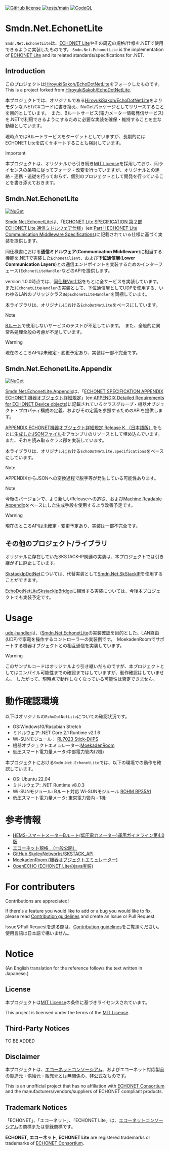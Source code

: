 [![GitHub license](https://img.shields.io/github/license/smdn/Smdn.Net.EchonetLite)](https://github.com/smdn/Smdn.Net.EchonetLite/blob/main/COPYING.txt)
[![tests/main](https://img.shields.io/github/actions/workflow/status/smdn/Smdn.Net.EchonetLite/test.yml?branch=main&label=tests%2Fmain)](https://github.com/smdn/Smdn.Net.EchonetLite/actions/workflows/test.yml)
[![CodeQL](https://github.com/smdn/Smdn.Net.EchonetLite/actions/workflows/codeql-analysis.yml/badge.svg?branch=main)](https://github.com/smdn/Smdn.Net.EchonetLite/actions/workflows/codeql-analysis.yml)

# Smdn.Net.EchonetLite
`Smdn.Net.EchonetLite`は、[ECHONET Lite](https://echonet.jp/)やその周辺の規格/仕様を.NETで使用できるように実装したものです。 `Smdn.Net.EchonetLite` is the implementation of [ECHONET Lite](https://echonet.jp/english/) and its related standards/specifications for .NET.

## Introduction
このプロジェクトは[HiroyukiSakoh/EchoDotNetLite](https://github.com/HiroyukiSakoh/EchoDotNetLite)をフォークしたものです。　This is a project forked from [HiroyukiSakoh/EchoDotNetLite](https://github.com/HiroyukiSakoh/EchoDotNetLite).

本プロジェクトでは、オリジナルである[HiroyukiSakoh/EchoDotNetLite](https://github.com/HiroyukiSakoh/EchoDotNetLite)をよりモダンな.NET/C#コードに書き換え、NuGetパッケージとしてリリースすることを目的としています。　また、Bルートサービス(電力メーター情報発信サービス)を.NETで利用できるようにするために必要な実装を確保・維持することを主な動機としています。

現時点ではBルートサービスをターゲットとしていますが、長期的にはECHONET Liteを広くサポートすることも検討しています。

> [!IMPORTANT]
> 本プロジェクトは、オリジナルから引き続き[MIT License](./LICENSE.txt)を採用しており、同ライセンスの条項に従ってフォーク・改変を行っていますが、オリジナルとの連絡・連携・追従を行っておらず、個別のプロジェクトとして開発を行っていることを書き添えておきます。



## Smdn.Net.EchonetLite
[![NuGet](https://img.shields.io/nuget/v/Smdn.Net.EchonetLite.svg)](https://www.nuget.org/packages/Smdn.Net.EchonetLite/)

[Smdn.Net.EchonetLite](./src/Smdn.Net.EchonetLite/)は、「[ECHONET Lite SPECIFICATION 第２部 ECHONET Lite 通信ミドルウェア仕様](https://echonet.jp/spec_g/)」(en:[Part II ECHONET Lite Communication Middleware Specifications](https://echonet.jp/spec_g/))に記載されている仕様に基づく実装を提供します。

同仕様書における**通信ミドルウェア**(**Communication Middleware**)に相当する機能を.NETで実装した`EchonetClient`、および**下位通信層**(**Lower Communication Layers**)との通信エンドポイントを実装するためのインターフェース`IEchonetLiteHandler`などのAPIを提供します。

version 1.0.0時点では、[同仕様Ver.1.13](https://echonet.jp/spec_v113_lite/)をもとに全サービスを実装しています。　また`IEchonetLiteHandler`の実装として、下位通信層としてUDPを使用する、いわゆるLANのブリッジクラス`UdpEchonetLiteHandler`を同梱しています。

本ライブラリは、オリジナルにおける`EchoDotNetLite`をベースにしています。

> [!NOTE]
> [Bルート](https://echonet.jp/about/sma/)で使用しないサービスのテストが不足しています。　また、全般的に異常系処理全般の考慮が不足しています。

> [!WARNING]
> 現在のところAPIは未確定・変更予定あり、実装は一部不完全です。


## Smdn.Net.EchonetLite.Appendix
[![NuGet](https://img.shields.io/nuget/v/Smdn.Net.EchonetLite.Appendix.svg)](https://www.nuget.org/packages/Smdn.Net.EchonetLite.Appendix/)

[Smdn.Net.EchonetLite.Appendix](./src/Smdn.Net.EchonetLite.Appendix/)は、「[ECHONET SPECIFICATION APPENDIX ECHONET 機器オブジェクト詳細規定](https://echonet.jp/spec_g/)」(en:[APPENDIX Detailed Requirements for ECHONET Device objects](https://echonet.jp/spec_g/))に記載されているクラスグループ・機器オブジェクト・プロパティ構成の定義、およびその定義を参照するためのAPIを提供します。

[APPENDIX ECHONET機器オブジェクト詳細規定 Release K （日本語版）](https://echonet.jp/spec_old_lite/#standard-03)をもとに[生成したJSONファイル](./src/Smdn.Net.EchonetLite.Appendix/MasterData/)をアセンブリのリソースとして埋め込んでいます。　また、それを読み取るクラス郡を実装しています。

本ライブラリは、オリジナルにおける`EchoDotNetLite.Specifications`をベースにしています。

> [!NOTE]
> APPENDIXからJSONへの変換過程で脱字等が発生している可能性あります。

> [!NOTE]
> 今後のバージョンで、より新しいReleaseへの追従、および[Machine Readable Appendix](https://echonet.jp/spec_g/)をベースにした生成手段を使用するよう改善予定です。

> [!WARNING]
> 現在のところAPIは未確定・変更予定あり、実装は一部不完全です。


## その他のプロジェクト/ライブラリ
オリジナルに存在していたSKSTACK-IP関連の実装は、本プロジェクトでは引き継がずに廃止しています。

[SkstackIpDotNet](https://github.com/HiroyukiSakoh/EchoDotNetLite/tree/master/SkstackIpDotNet)については、代替実装として[Smdn.Net.SkStackIP](https://github.com/smdn/Smdn.Net.SkStackIP)を使用することができます。

[EchoDotNetLiteSkstackIpBridge](https://github.com/HiroyukiSakoh/EchoDotNetLite/tree/master/EchoDotNetLiteSkstackIpBridge)に相当する実装については、今後本プロジェクトでも実装予定です。


# Usage
[udp-handler](./examples/Smdn.Net.EchonetLite/udp-handler/)は、([Smdn.Net.EchonetLite](./src/Smdn.Net.EchonetLite/)の実装確認を目的とした、LAN経由(UDP)で家電を操作するコントローラーの実装例です。　MoekadenRoomでサポートする機器オブジェクトとの相互通信を実装しています。

> [!WARNING]
> このサンプルコードはオリジナルより引き継いだものですが、本プロジェクトとしてはコンパイル可能性までの確認まではしていますが、動作確認はしていません。　したがって、現時点で動作しなくなっている可能性は否定できません。



# 動作確認環境
以下はオリジナルの`EchoDotNetLite`についての確認状況です。
* OS:Windows10/Raspbian Stretch
* ミドルウェア:.NET Core 2.1 Runtime v2.1.6
* Wi-SUNモジュール： [RL7023 Stick-D/IPS](https://www.tessera.co.jp/rl7023stick-d_ips.html)
* 機器オブジェクトエミュレーター:[MoekadenRoom](https://github.com/SonyCSL/MoekadenRoom/blob/master/README.jp.md)
* 低圧スマート電力量メータ:中部電力管内(2機)

本プロジェクトにおける`Smdn.Net.EchonetLite`では、以下の環境での動作を確認しています。
- OS: Ubuntu 22.04
- ミドルウェア: .NET Runtime v8.0.3
- Wi-SUNモジュール: Bルート対応 Wi-SUNモジュール [ROHM BP35A1](https://www.rohm.co.jp/products/wireless-communication/specified-low-power-radio-modules/bp35a1-product)
- 低圧スマート電力量メータ: 東京電力管内・1機

# 参考情報
* [HEMS-スマートメーターBルート(低圧電力メーター)運用ガイドライン第4.0版](http://www.meti.go.jp/committee/kenkyukai/shoujo/smart_house/pdf/009_s03_00.pdf)
* [エコーネット規格　（一般公開）](https://echonet.jp/spec_g/)
* [GitHub SkyleyNetworks/SKSTACK_API](https://github.com/SkyleyNetworks/SKSTACK_API)
* [MoekadenRoom (機器オブジェクトエミュレーター)](https://github.com/SonyCSL/MoekadenRoom/blob/master/README.jp.md)
* [OpenECHO (ECHONET Liteのjava実装)](https://github.com/SonyCSL/OpenECHO)



# For contributers
Contributions are appreciated!

If there's a feature you would like to add or a bug you would like to fix, please read [Contribution guidelines](./CONTRIBUTING.md) and create an Issue or Pull Request.

IssueやPull Requestを送る際は、[Contribution guidelines](./CONTRIBUTING.md)をご覧頂ください。　使用言語は日本語で構いません。



# Notice
(An English translation for the reference follows the text written in Japanese.)

## License
本プロジェクトは[MIT License](./LICENSE.txt)の条件に基づきライセンスされています。

This project is licensed under the terms of the [MIT License](./LICENSE.txt).

## Third-Party Notices
TO BE ADDED

## Disclaimer
本プロジェクトは、[エコーネットコンソーシアム](https://echonet.jp/organization/)、およびエコーネット対応製品の製造元・供給元・販売元とは無関係の、非公式なものです。

This is an unofficial project that has no affiliation with [ECHONET Consortium](https://echonet.jp/organization_en/) and the manufacturers/vendors/suppliers of ECHONET compliant products.

## Trademark Notices
「ECHONET」、「エコーネット」、「ECHONET Lite」は、[エコーネットコンソーシアム](https://echonet.jp/organization/)の商標または登録商標です。

**ECHONET**, **エコーネット**, **ECHONET Lite** are registered trademarks or trademarks of [ECHONET Consortium](https://echonet.jp/organization_en/).

